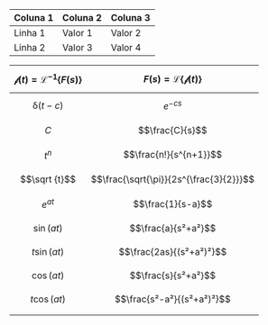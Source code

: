 
| Coluna 1 | Coluna 2 | Coluna 3 |
|----------|----------|----------|
| Linha 1  | Valor 1  | Valor 2  |
| Linha 2  | Valor 3  | Valor 4  |


| $$\mathcal f(t)=\mathscr L^{-1}\{F(s)\}$$ |  $$F(s)=\mathscr L\{\mathcal f(t)\}$$   |
| :---------------------------------------: | :-------------------------------------: |
|             $$\updelta(t-c)$$             |               $$e^{-cs}$$               |
|                   $$C$$                   |             $$\frac{C}{s}$$             |
|                  $$t^n$$                  |         $$\frac{n!}{s^{n+1}}$$          |
|               $$\sqrt {t}$$               | $$\frac{\sqrt{\pi}}{2s^{\frac{3}{2}}}$$ |
|                $$e^{at}$$                 |            $$\frac{1}{s-a}$$            |
|               $$\sin(at)$$                |           $$\frac{a}{s²+a²}$$           |
|               $$t\sin(at)$$               |        $$\frac{2as}{(s²+a²)²}$$         |
|               $$\cos(at)$$                |           $$\frac{s}{s²+a²}$$           |
|               $$t\cos(at)$$               |       $$\frac{s²-a²}{(s²+a²)²}$$        |
|                                           |                                         |
